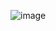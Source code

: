 ![image](https://user-images.githubusercontent.com/58859056/108599913-e69b1800-73b9-11eb-8b72-edbfff708657.png)
